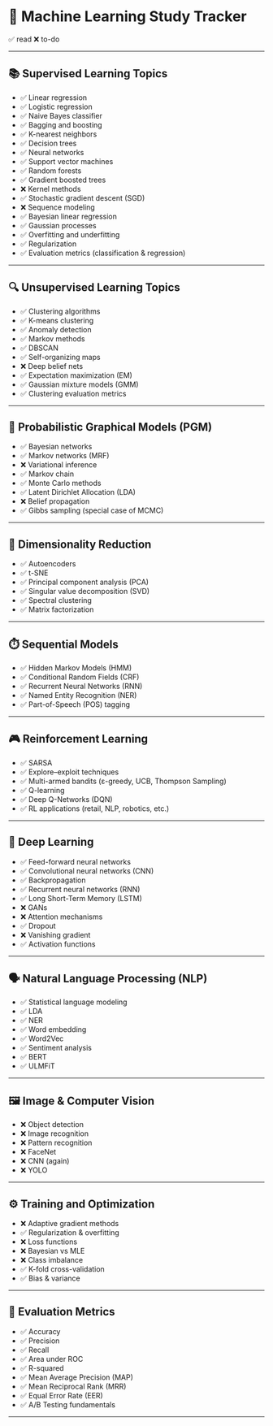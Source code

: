 # 📘 Machine Learning Study Tracker

✅ read 
❌ to-do

---

## 📚 Supervised Learning Topics

- ✅ Linear regression
- ✅ Logistic regression
- ✅ Naive Bayes classifier
- ✅ Bagging and boosting
- ✅ K-nearest neighbors
- ✅ Decision trees
- ✅ Neural networks
- ✅ Support vector machines
- ✅ Random forests
- ✅ Gradient boosted trees
- ❌ Kernel methods
- ✅ Stochastic gradient descent (SGD)
- ❌ Sequence modeling
- ✅ Bayesian linear regression
- ✅ Gaussian processes
- ✅ Overfitting and underfitting
- ✅ Regularization
- ✅ Evaluation metrics (classification & regression)

---

## 🔍 Unsupervised Learning Topics

- ✅ Clustering algorithms
- ✅ K-means clustering
- ✅ Anomaly detection
- ✅ Markov methods
- ✅ DBSCAN
- ✅ Self-organizing maps
- ❌ Deep belief nets
- ✅ Expectation maximization (EM)
- ✅ Gaussian mixture models (GMM)
- ✅ Clustering evaluation metrics

---

## 🔗 Probabilistic Graphical Models (PGM)

- ✅ Bayesian networks
- ✅ Markov networks (MRF)
- ❌ Variational inference
- ✅ Markov chain
- ✅ Monte Carlo methods
- ✅ Latent Dirichlet Allocation (LDA)
- ❌ Belief propagation
- ✅ Gibbs sampling (special case of MCMC)

---

## 🔽 Dimensionality Reduction

- ✅ Autoencoders
- ✅ t-SNE
- ✅ Principal component analysis (PCA)
- ✅ Singular value decomposition (SVD)
- ✅ Spectral clustering
- ✅ Matrix factorization

---

## ⏱️ Sequential Models

- ✅ Hidden Markov Models (HMM)
- ✅ Conditional Random Fields (CRF)
- ✅ Recurrent Neural Networks (RNN)
- ✅ Named Entity Recognition (NER)
- ✅ Part-of-Speech (POS) tagging

---

## 🎮 Reinforcement Learning

- ✅ SARSA
- ✅ Explore–exploit techniques
- ✅ Multi-armed bandits (ε-greedy, UCB, Thompson Sampling)
- ✅ Q-learning
- ✅ Deep Q-Networks (DQN)
- ✅ RL applications (retail, NLP, robotics, etc.)

---

## 🧠 Deep Learning

- ✅ Feed-forward neural networks
- ✅ Convolutional neural networks (CNN)
- ✅ Backpropagation
- ✅ Recurrent neural networks (RNN)
- ✅ Long Short-Term Memory (LSTM)
- ❌ GANs
- ❌ Attention mechanisms
- ✅ Dropout
- ❌ Vanishing gradient
- ✅ Activation functions

---

## 🗣️ Natural Language Processing (NLP)

- ✅ Statistical language modeling
- ✅ LDA
- ✅ NER
- ✅ Word embedding
- ✅ Word2Vec
- ✅ Sentiment analysis
- ✅ BERT
- ✅ ULMFiT

---

## 🖼️ Image & Computer Vision

- ❌ Object detection
- ❌ Image recognition
- ❌ Pattern recognition
- ❌ FaceNet
- ❌ CNN (again)
- ❌ YOLO

---

## ⚙️ Training and Optimization

- ❌ Adaptive gradient methods
- ✅ Regularization & overfitting
- ❌ Loss functions
- ❌ Bayesian vs MLE
- ❌ Class imbalance
- ✅ K-fold cross-validation
- ✅ Bias & variance

---

## 📏 Evaluation Metrics

- ✅ Accuracy
- ✅ Precision
- ✅ Recall
- ✅ Area under ROC
- ✅ R-squared
- ✅ Mean Average Precision (MAP)
- ✅ Mean Reciprocal Rank (MRR)
- ✅ Equal Error Rate (EER)
- ✅ A/B Testing fundamentals

---
